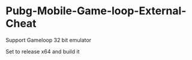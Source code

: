 # Pubg-Mobile-Game-loop-External-Cheat

Support Gameloop 32 bit emulator 

Set to release x64 and build it 

